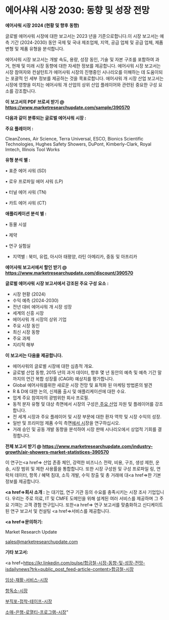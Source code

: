 # 에어샤워 시장 2030: 동향 및 성장 전망

<strong>에어샤워 시장 2024 (현황 및 향후 동향)</strong>

글로벌 에어샤워 시장에 대한 보고서는 2023 년을 기준으로합니다.이 시장 보고서는 예측 기간 (2024-2030) 동안 국제 및 국내 제조업체, 지역, 공급 업체 및 공급 업체, 제품 변형 및 제품 유형을 분석합니다.

에어샤워 시장 보고서는 개발 속도, 용량, 성장 동인, 기술 및 자본 구조를 포함하여 과거, 현재 및 미래 시장 동향에 대한 자세한 정보를 제공합니다. 에어샤워 시장 보고서는 시장 참여자와 컨설턴트가 에어샤워 시장의 진행중인 시나리오를 이해하는 데 도움이되는 포괄적 인 세부 정보를 제공하는 것을 목표로합니다. 에어샤워 개 시장 산업 보고서는 시장에 영향을 미치는 에어샤워 개 산업의 상위 산업 플레이어와 관련된 중요한 구성 요소를 강조합니다.



<strong>이 보고서의 PDF 브로셔 받기 @ <a href=https://www.marketresearchupdate.com/sample/390570>https://www.marketresearchupdate.com/sample/390570</a></strong>



<strong>다음과 같이 분류되는 글로벌 에어샤워 시장 :</strong>



<strong>주요 플레이어 :</strong>

CleanZones, Air Science, Terra Universal, ESCO, Bionics Scientific Technologies, Hughes Safety Showers, DuPont, Kimberly-Clark, Royal Imtech, Illinois Tool Works



<strong>유형 분석 별 :</strong>

• 표준 에어 샤워 (SD)

• 로우 프로파일 에어 샤워 (LP)

• 터널 에어 샤워 (TN)

• 카트 에어 샤워 (CT)



<strong>애플리케이션 분석 별 :</strong>

• 동물 시설

• 제약

• 연구 실험실

<ul>
  <li>지역별 : 북미, 유럽, 아시아 태평양, 라틴 아메리카, 중동 및 아프리카</li>
</ul>


<strong>에어샤워 보고서에서 할인 받기 @ <a href=https://www.marketresearchupdate.com/discount/390570>https://www.marketresearchupdate.com/discount/390570</a></strong>



<strong>글로벌 에어샤워 시장 보고서에서 강조된 주요 구성 요소 :</strong>
<ul>
  <li>시장 현황 (2024)</li>
  <li>수익 예측 (2024-2030)</li>
  <li>전년 대비 에어샤워 개 시장 성장</li>
  <li>세계의 신흥 시장</li>
  <li>에어샤워 개 시장의 상위 기업</li>
  <li>주요 시장 동인</li>
  <li>최신 시장 동향</li>
  <li>주요 과제</li>
  <li>지리적 해부</li>
</ul>


<strong>이 보고서는 다음을 제공합니다.</strong>
<ul>
  <li>에어샤워의 글로벌 시장에 대한 심층적 개요.</li>
  <li>글로벌 산업 동향, 2015 년의 과거 데이터, 향후 몇 년 동안의 예측 및 예측 기간 말까지의 연간 복합 성장률 (CAGR) 예상치를 평가합니다.</li>
  <li>Global 에어샤워를위한 새로운 시장 전망 및 표적화 된 마케팅 방법론의 발견</li>
  <li>R &amp; D에 대한 논의, 신제품 출시 및 애플리케이션에 대한 수요.</li>
  <li>업계 주요 참여자의 광범위한 회사 프로필.</li>
  <li>동적 분자 유형 및 대상 측면에서 시장의 구성은<a href=> 주요 산</a>업 자원 및 플레이어를 강조합니다.</li>
  <li>전 세계 시장과 주요 플레이어 및 시장 부문에 대한 환자 역학 및 시장 수익의 성장.</li>
  <li>일반 및 프리미엄 제품 수익 측면<a href=>에서 시</a>장을 연구하십시오.</li>
  <li>거래 승인 및 공동 개발 동향을 분석하여 시장 판매 시나리오에서 상업적 기회를 결정합니다.</li>
</ul>



<strong>전체 보고서 받기 @ <a href=https://www.marketresearchupdate.com/industry-growth/air-showers-market-statistices-390570>https://www.marketresearchupdate.com/industry-growth/air-showers-market-statistices-390570</a></strong>

이 연구는<a href=> 산업 존중</a> 체인, 강력한 비즈니스 전략, 비용, 구조, 생성 제한, 운송, 시장 범위 및 제한 사용률을 통합합니다. 또한 시장 구성원 및 구성 프로파일 링, 연락처 데이터, 항목 / 혜택 침대, 소득 개발, 수익 창출 및 총 거래에 대<a href=>한 기본 </a>정보를 제공합니다.



<strong><a href=>회사 소</a>개 :</strong>
는 대기업, 연구 기관 등의 수요를 충족시키는 시장 조사 기업입니다. 우리는 주로 의료, IT 및 CMFE 도메인을 위해 설계된 여러 서비스를 제공하며 그 주요 기여는 고객 경험 연구입니다. 또한<a href=> 연구 보</a>고서를 맞춤화하고 신디케이트 된 연구 보고서 및 컨설팅 <a href=>서비스</a>를 제공합니다.



<strong><a href=>문의하기:</a></strong>

Market Research Update

sales@marketresearchupdate.com



<strong>기타 보고서:</strong>

<a href=https://kr.linkedin.com/pulse/합금철-시장-동향-및-성장-전망-isdailynews?trk=public_post_feed-article-content>합금철-시장</a>

<a href=https://www.linkedin.com/pulse/임상-재활-서비스-시장-동향-및-성장-전망-analytics-alchemy-360-analysis/>임상-재활-서비스-시장</a>

<a href=https://www.linkedin.com/pulse/항독소-시장-동향-및-성장-전망-trendsetters-talk-360-analysis-7w8pf/>항독소-시장</a>

<a href=https://www.linkedin.com/pulse/부직포-접착-테이프-시장-경쟁-분석-및-성장-잠재력-2029-market-matrix-musings-analysis-pqb3f/>부직포-접착-테이프-시장</a>

<a href=https://www.linkedin.com/pulse/소매-은행-로열티-프로그램-시장-규모-및-성장-2023-survey-spotlight-pro-24-analysis-yjicf/>소매-은행-로열티-프로그램-시장</a>"
